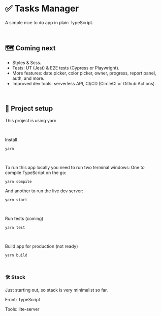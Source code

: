 # ✅ Tasks Manager
A simple nice to do app in plain TypeScript.

<br />

## 🗺 Coming next
- Styles & Scss.
- Tests: UT (Jest) & E2E tests (Cypress or Playwright).
- More features: date picker, color picker, owner, progress, report panel, auth, and more.
- Improved dev tools: serverless API, CI/CD (CircleCI or Github Actions).

<br />

## 🍿 Project setup
This project is using yarn.

<br />

Install
```
yarn
```

<br />

To run this app locally you need to run two terminal windows:
One to compile TypeScript on the go:
```
yarn compile
```
And another to run the live dev server:
```
yarn start
```

<br />

Run tests (coming)
```
yarn test
```

<br />

Build app for production (not ready)
```
yarn build
```

<br />

### 🛠 Stack
Just starting out, so stack is very minimalist so far.

Front: TypeScript

Tools: lite-server